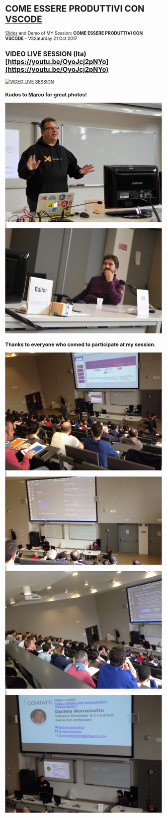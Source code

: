 # COME ESSERE PRODUTTIVI CON [VSCODE](https://code.visualstudio.com)

[Slides](VS2017_Saturday.pdf) and Demo of MY Session: **COME ESSERE PRODUTTIVI CON VSCODE** - VSSaturday 21 Oct 2017

## VIDEO LIVE SESSION (Ita) [https://youtu.be/OyoJcj2pNYo](https://youtu.be/OyoJcj2pNYo)
[![VIDEO LIVE SESSION](https://img.youtube.com/vi/OyoJcj2pNYo/0.jpg)](https://www.youtube.com/watch?v=OyoJcj2pNYo)

### Kudos to [Marco](https://twitter.com/marcobortolin) for great photos!
![ME Presenting](photo/me_presenting.jpeg) | ![Davide with Cubetto - VSCODE Editor or IDE](photo/davide_with_cubetto.jpeg)

### Thanks to everyone who comed to participate at my session.
![live1](photo/live1.jpg) | ![live2](photo/live2.JPG) | ![live3](photo/live3.JPG) | ![live4](photo/live4.JPG)
